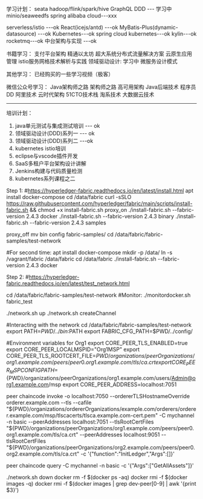 学习计划：
seata
hadoop/flink/spark/hive
GraphQL
DDD --- 学习中
minio/seaweedfs
spring alibaba cloud---xxx

serverless/istio ---ok
React(icejs/antd) ---ok
MyBatis-Plus(dynamic-datasource) ---ok
Kubernetes---ok
spring cloud kubernetes---ok
kylin---ok
rocketmq---ok
中台架构与实现 ---ok

书籍学习：
支付平台架构
精通以太坊
超大系统分布式流量解决方案
云原生应用管理
istio服务网格技术解析与实践
领域驱动设计: 学习中
微服务设计模式

其他学习：
已经购买的一些学习视频（极客）

微信公众号学习：
Java架构师之路
架构师之路
高可用架构
Java后端技术
程序员DD
阿里技术
云时代架构
51CTO技术栈
淘系技术
大数据云技术

-------------------------------------------------


培训计划：
1. java单元测试与集成测试培训 --- ok
2. 领域驱动设计(DDD)系列一 --- ok
3. 领域驱动设计(DDD)系列二 ---ok
4. kubernetes istio培训
5. eclipse与vscode插件开发
6. SaaS多租户平台架构设计讲解
7. Jenkins构建与代码质量检测
8. kubernetes系列课程之二

Step 1:
#https://hyperledger-fabric.readthedocs.io/en/latest/install.html
apt install docker-compose
cd /data/fabric
curl -sSLO https://raw.githubusercontent.com/hyperledger/fabric/main/scripts/install-fabric.sh && chmod +x install-fabric.sh
proxy_on
./install-fabric.sh --fabric-version 2.4.3 docker
./install-fabric.sh --fabric-version 2.4.3 binary
./install-fabric.sh --fabric-version 2.4.3 samples

proxy_off
mv bin config fabric-samples/
cd /data/fabric/fabric-samples/test-network

#For second time:
apt install docker-compose
mkdir -p /data/
ln -s /vagrant/fabric /data/fabric
cd /data/fabric
./install-fabric.sh --fabric-version 2.4.3 docker

Step 2:
#https://hyperledger-fabric.readthedocs.io/en/latest/test_network.html

cd /data/fabric/fabric-samples/test-network
#Monitor:
./monitordocker.sh fabric_test

./network.sh up
./network.sh createChannel

#Interacting with the network
cd /data/fabric/fabric-samples/test-network
export PATH=${PWD}/../bin:$PATH
export FABRIC_CFG_PATH=$PWD/../config/

#Environment variables for Org1
export CORE_PEER_TLS_ENABLED=true
export CORE_PEER_LOCALMSPID="Org1MSP"
export CORE_PEER_TLS_ROOTCERT_FILE=${PWD}/organizations/peerOrganizations/org1.example.com/peers/peer0.org1.example.com/tls/ca.crt
export CORE_PEER_MSPCONFIGPATH=${PWD}/organizations/peerOrganizations/org1.example.com/users/Admin@org1.example.com/msp
export CORE_PEER_ADDRESS=localhost:7051

peer chaincode invoke -o localhost:7050 --ordererTLSHostnameOverride orderer.example.com --tls --cafile "${PWD}/organizations/ordererOrganizations/example.com/orderers/orderer.example.com/msp/tlscacerts/tlsca.example.com-cert.pem" -C mychannel -n basic --peerAddresses localhost:7051 --tlsRootCertFiles "${PWD}/organizations/peerOrganizations/org1.example.com/peers/peer0.org1.example.com/tls/ca.crt" --peerAddresses localhost:9051 --tlsRootCertFiles "${PWD}/organizations/peerOrganizations/org2.example.com/peers/peer0.org2.example.com/tls/ca.crt" -c '{"function":"InitLedger","Args":[]}'

peer chaincode query -C mychannel -n basic -c '{"Args":["GetAllAssets"]}'


./network.sh down
docker rm -f $(docker ps -aq)
docker rmi -f $(docker images -q)
docker rmi -f $(docker images | grep dev-peer[0-9] | awk '{print $3}')
